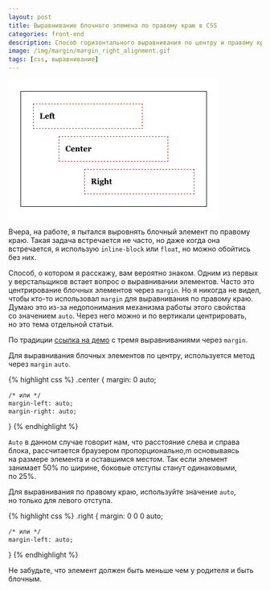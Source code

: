 ```yaml
---
layout: post
title: Выравнивание блочного элемена по правому краю в CSS
categories: front-end
description: Способ горизонтального выравнивания по центру и правому краю для блочных элементов через CSS
image: /img/margin/margin_right_alignment.gif
tags: [css, выравнивание]
---
```


[![Выравнивание блочного элемена по правому краю в CSS](/img/margin/margin_right_alignment.gif)](/demo/margin-right/)

Вчера, на работе, я пытался выровнять блочный элемент по правому краю. Такая задача встречается не часто, но даже когда она встречается, я использую `inline-block` или `float`, но можно обойтись без них.

<!-- more -->

Способ, о котором я расскажу, вам вероятно знаком. Одним из первых у верстальщиков встает вопрос о выравнивании элементов. Часто это центрирование блочных элементов через `margin`. Но я никогда не видел, чтобы кто-то использовал `margin` для выравнивания по правому краю. Думаю это из-за недопонимания механизма работы этого свойства со значением `auto`. Через него можно и по вертикали центрировать, но это тема отдельной статьи.

По традиции [ссылка на демо](/demo/margin-right/) с тремя выравниваниями через `margin`.

Для выравнивания блочных элементов по центру, используется метод через `margin` `auto`.

{% highlight css %}
.center {
    margin: 0 auto;

    /* или */
    margin-left: auto;
    margin-right: auto;
}
{% endhighlight %}

`Auto` в данном случае говорит нам, что расстояние слева и справа блока, рассчитается браузером пропорционально,m основываясь на размере элемента и оставшимся местом. Так если элемент занимает 50% по ширине, боковые отступы станут одинаковыми, по 25%.

Для выравнивания по правому краю, используйте значение `auto`, но только для левого отступа.

{% highlight css %}
.right {
    margin: 0 0 0 auto;

    /* или */
    margin-left: auto;
}
{% endhighlight %}

Не забудьте, что элемент должен быть меньше чем у родителя и быть блочным.
